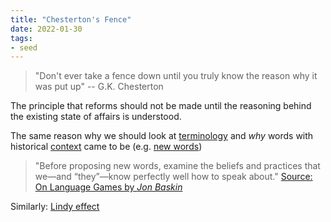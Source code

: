 ```yaml
---
title: "Chesterton's Fence"
date: 2022-01-30
tags:
- seed
---
```


> "Don't ever take a fence down until you truly know the reason why it was put up" -- G.K. Chesterton

The principle that reforms should not be made until the reasoning behind the existing state of affairs is understood.

The same reason why we should look at [terminology](thoughts/terminology.md) and *why* words with historical [context](thoughts/context.md) came to be (e.g. [new words](posts/new-words.md))

> "Before proposing new words, examine the beliefs and practices that we—and “they”—know perfectly well how to speak about." [Source: On Language Games by *Jon Baskin*](https://thepointmag.com/letter/on-language-games/)

Similarly: [Lindy effect](thoughts/Lindy%20effect.md)